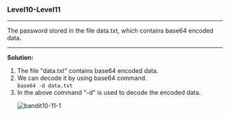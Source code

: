 ### Level10-Level11
<hr/>
The password stored in the file data.txt, which contains base64 encoded data.
<hr/>

<b>Solution:</b><br/>
<p>
<ol>
<li>The file "data.txt" contains base64 encoded data.</li>

<li>We can decode it by using base64 command.<br/>
<code>base64 -d data.txt</code>
</li>

<li>In the above command "-d" is used to decode the encoded data.</li>

![bandit10-11-1](https://user-images.githubusercontent.com/88927842/179361270-bcd9cbb7-eff3-43f4-bc21-bcb7c78908de.png)